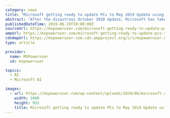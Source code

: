 ```yaml
---
category: news
title: "Microsoft getting ready to update PCs to May 2019 Update using AI"
abstract: "After the disastrous October 2018 Update, Microsoft has taken an extremely cautious approach to rolling out the May 2019 Update for Windows 10. As can be seen by the graph above from AdDuplex, the April 2018 Update adoption line was a near vertical line ..."
publishedDateTime: 2019-06-19T19:00:00Z
sourceUrl: https://mspoweruser.com/microsoft-getting-ready-to-update-pcs-to-may-2019-update-using-ai/
ampUrl: https://mspoweruser.com/microsoft-getting-ready-to-update-pcs-to-may-2019-update-using-ai/amp/
cdnAmpUrl: https://mspoweruser-com.cdn.ampproject.org/c/s/mspoweruser.com/microsoft-getting-ready-to-update-pcs-to-may-2019-update-using-ai/amp/
type: article

provider:
  name: MSPoweruser
  id: mspoweruser

topics:
  - AI
  - Microsoft AI

images:
  - url: https://mspoweruser.com/wp-content/uploads/2019/06/microsoft-ai-logo.png
    width: 1600
    height: 932
    title: Microsoft getting ready to update PCs to May 2019 Update using AI
---
```

